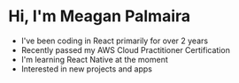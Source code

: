 # Hi, I'm Meagan Palmaira

* I've been coding in React primarily for over 2 years
* Recently passed my AWS Cloud Practitioner Certification
* I'm learning React Native at the moment
* Interested in new projects and apps
